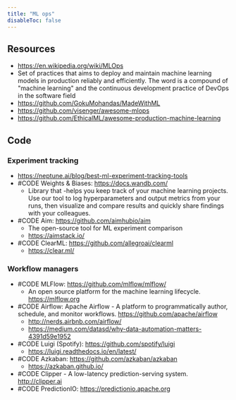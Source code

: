 ```yaml
---
title: "ML ops"
disableToc: false 
---
```



## Resources
- https://en.wikipedia.org/wiki/MLOps
- Set of practices that aims to deploy and maintain machine learning models in production reliably and efficiently. The word is a compound of "machine learning" and the continuous development practice of DevOps in the software field
- https://github.com/GokuMohandas/MadeWithML
- https://github.com/visenger/awesome-mlops
- https://github.com/EthicalML/awesome-production-machine-learning

## Code
### Experiment tracking
- https://neptune.ai/blog/best-ml-experiment-tracking-tools
- #CODE Weights & Biases: https://docs.wandb.com/
	- Library that -helps you keep track of your machine learning projects. Use our tool to log hyperparameters and output metrics from your runs, then visualize and compare results and quickly share findings with your colleagues.
- #CODE Aim: https://github.com/aimhubio/aim
	- The open-source tool for ML experiment comparison
	- https://aimstack.io/
- #CODE ClearML: https://github.com/allegroai/clearml
	- https://clear.ml/

### Workflow managers
- #CODE MLFlow: https://github.com/mlflow/mlflow/ 
	- An open source platform for the machine learning lifecycle. https://mlflow.org
- #CODE Airflow: Apache Airflow - A platform to programmatically author, schedule, and monitor workflows. https://github.com/apache/airflow
	- http://nerds.airbnb.com/airflow/
	- https://medium.com/datasd/why-data-automation-matters-4391d59e1952
- #CODE Luigi (Spotify): https://github.com/spotify/luigi
	- https://luigi.readthedocs.io/en/latest/
- #CODE Azkaban: https://github.com/azkaban/azkaban
	- https://azkaban.github.io/
- #CODE Clipper	- A low-latency prediction-serving system. http://clipper.ai
- #CODE PredictionIO: https://predictionio.apache.org